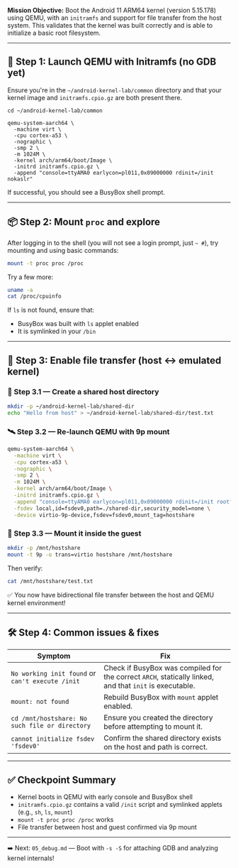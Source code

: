 

**Mission Objective:**
Boot the Android 11 ARM64 kernel (version 5.15.178) using QEMU, with an `initramfs` and support for file transfer from the host system. This validates that the kernel was built correctly and is able to initialize a basic root filesystem.

---

## 🧭 Step 1: Launch QEMU with Initramfs (no GDB yet)

Ensure you're in the `~/android-kernel-lab/common` directory and that your kernel image and `initramfs.cpio.gz` are both present there.

```
cd ~/android-kernel-lab/common

qemu-system-aarch64 \
  -machine virt \
  -cpu cortex-a53 \
  -nographic \
  -smp 2 \
  -m 1024M \
  -kernel arch/arm64/boot/Image \
  -initrd initramfs.cpio.gz \
  -append "console=ttyAMA0 earlycon=pl011,0x09000000 rdinit=/init nokaslr"
```

If successful, you should see a BusyBox shell prompt.

---

## 📦 Step 2: Mount `proc` and explore

After logging in to the shell (you will not see a login prompt, just `~ #`), try mounting and using basic commands:

```sh
mount -t proc proc /proc
```

Try a few more:

```sh
uname -a
cat /proc/cpuinfo
```

If `ls` is not found, ensure that:
- BusyBox was built with `ls` applet enabled
- It is symlinked in your `/bin`

---

## 🔁 Step 3: Enable file transfer (host ↔ emulated kernel)

### 📁 Step 3.1 — Create a shared host directory
```bash
mkdir -p ~/android-kernel-lab/shared-dir
echo "Hello from host" > ~/android-kernel-lab/shared-dir/test.txt
```

### 🛰 Step 3.2 — Re-launch QEMU with 9p mount
```bash
qemu-system-aarch64 \
  -machine virt \
  -cpu cortex-a53 \
  -nographic \
  -smp 2 \
  -m 1024M \
  -kernel arch/arm64/boot/Image \
  -initrd initramfs.cpio.gz \
  -append "console=ttyAMA0 earlycon=pl011,0x09000000 rdinit=/init rootfstype=9p rootflags=trans=virtio" \
  -fsdev local,id=fsdev0,path=./shared-dir,security_model=none \
  -device virtio-9p-device,fsdev=fsdev0,mount_tag=hostshare
```

### 📂 Step 3.3 — Mount it inside the guest
```sh
mkdir -p /mnt/hostshare
mount -t 9p -o trans=virtio hostshare /mnt/hostshare
```

Then verify:
```sh
cat /mnt/hostshare/test.txt
```

✅ You now have bidirectional file transfer between the host and QEMU kernel environment!

---

## 🛠 Step 4: Common issues & fixes

| Symptom | Fix |
|--------|-----|
| `No working init found` or `can't execute /init` | Check if BusyBox was compiled for the correct `ARCH`, statically linked, and that `init` is executable. |
| `mount: not found` | Rebuild BusyBox with `mount` applet enabled. |
| `cd /mnt/hostshare: No such file or directory` | Ensure you created the directory before attempting to mount it. |
| `cannot initialize fsdev 'fsdev0'` | Confirm the shared directory exists on the host and path is correct. |

---

## ✅ Checkpoint Summary
- Kernel boots in QEMU with early console and BusyBox shell
- `initramfs.cpio.gz` contains a valid `/init` script and symlinked applets (e.g., `sh`, `ls`, `mount`)
- `mount -t proc proc /proc` works
- File transfer between host and guest confirmed via 9p mount

---

➡️ Next: `05_debug.md` — Boot with `-s -S` for attaching GDB and analyzing kernel internals!

